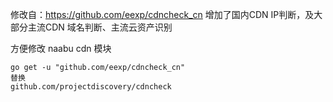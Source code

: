 修改自：https://github.com/eexp/cdncheck_cn
增加了国内CDN IP判断，及大部分主流CDN 域名判断、主流云资产识别

方便修改 naabu cdn 模块
```
go get -u "github.com/eexp/cdncheck_cn"
替换
github.com/projectdiscovery/cdncheck
```